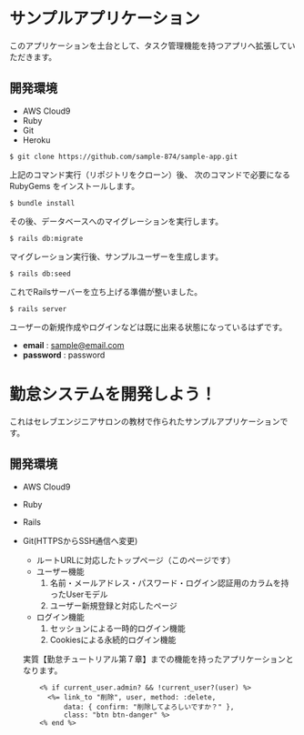 # サンプルアプリケーション

このアプリケーションを土台として、タスク管理機能を持つアプリへ拡張していただきます。

## 開発環境

* AWS Cloud9
* Ruby
* Git
* Heroku

```
$ git clone https://github.com/sample-874/sample-app.git
```

上記のコマンド実行（リポジトリをクローン）後、
次のコマンドで必要になる RubyGems をインストールします。

```
$ bundle install
```

その後、データベースへのマイグレーションを実行します。

```
$ rails db:migrate
```

マイグレーション実行後、サンプルユーザーを生成します。

```
$ rails db:seed
```

これでRailsサーバーを立ち上げる準備が整いました。

```
$ rails server
```

ユーザーの新規作成やログインなどは既に出来る状態になっているはずです。

* **email** : sample@email.com
* **password** : password

# 勤怠システムを開発しよう！

これはセレブエンジニアサロンの教材で作られたサンプルアプリケーションです。

## 開発環境

* AWS Cloud9
* Ruby
* Rails
* Git(HTTPSからSSH通信へ変更)


  <ul>
    <li>ルートURLに対応したトップページ（このページです）</li>
    <li>ユーザー機能
      <ol>
        <li>名前・メールアドレス・パスワード・ログイン認証用のカラムを持ったUserモデル</li>
        <li>ユーザー新規登録と対応したページ</li>
      </ol>
    </li>
    <li>ログイン機能
      <ol>
        <li>セッションによる一時的ログイン機能</li>
        <li>Cookiesによる永続的ログイン機能</li>
      </ol>
    </li>
  </ul>
  <p>実質【勤怠チュートリアル第７章】までの機能を持ったアプリケーションとなります。</p>
  
          <% if current_user.admin? && !current_user?(user) %>
            <%= link_to "削除", user, method: :delete,
                data: { confirm: "削除してよろしいですか？" },
                class: "btn btn-danger" %>
          <% end %>